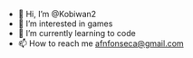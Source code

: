 - 👋 Hi, I’m @Kobiwan2
- 👀 I’m interested in games
- 🌱 I’m currently learning to code
- 📫 How to reach me afnfonseca@gmail.com
